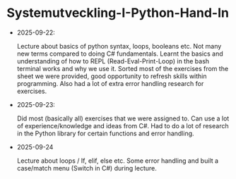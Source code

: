 # Systemutveckling-I-Python-Hand-In

- 2025-09-22:

    Lecture about basics of python syntax, loops, booleans etc. Not many new terms compared to doing C# fundamentals. 
    Learnt the basics and understanding of how to REPL (Read-Eval-Print-Loop) in the bash terminal works and why we use it. 
    Sorted most of the exercises from the sheet we were provided, good opportunity to refresh skills within programming.
    Also had a lot of extra error handling research for exercises. 

- 2025-09-23:

    Did most (basically all) exercises that we were assigned to. Can use a lot of experience/knowledge and ideas from C#.
    Had to do a lot of research in the Python library for certain functions and error handling.

- 2025-09-24

    Lecture about loops / If, elif, else etc. Some error handling and built a case/match menu (Switch in C#) during lecture.
